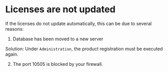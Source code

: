 # Licenses are not updated

If the licenses do not update automatically, this can be due to several reasons:

1. Database has been moved to a new server

Solution: Under `Administration`, the product registration must be executed again.

2. The port 10505 is blocked by your firewall.
